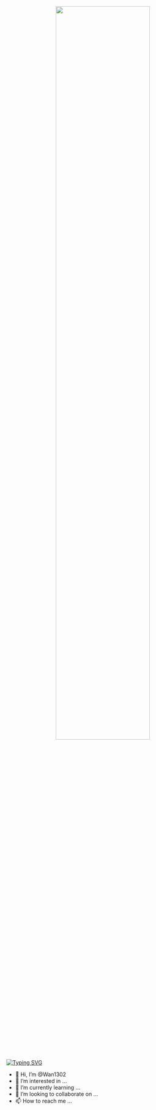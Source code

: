 <div align="center">
  <img src="https://media3.giphy.com/media/qgQUggAC3Pfv687qPC/giphy.gif" align="center" style="width: 70%" />
</div>  

<a href="https://git.io/typing-svg"><img src="https://readme-typing-svg.demolab.com?font=Fira+Code&pause=1000&center=true&vCenter=true&width=435&lines=Make+It+Right" alt="Typing SVG" /></a>

- 👋 Hi, I’m @Wan1302
- 👀 I’m interested in ...
- 🌱 I’m currently learning ...
- 💞️ I’m looking to collaborate on ...
- 📫 How to reach me ...

<!---
Wan1302/Wan1302 is a ✨ special ✨ repository because its `README.md` (this file) appears on your GitHub profile.
You can click the Preview link to take a look at your changes.
--->
